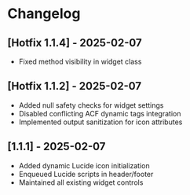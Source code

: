 # Changelog

## [Hotfix 1.1.4] - 2025-02-07
- Fixed method visibility in widget class

## [Hotfix 1.1.2] - 2025-02-07
- Added null safety checks for widget settings
- Disabled conflicting ACF dynamic tags integration
- Implemented output sanitization for icon attributes

## [1.1.1] - 2025-02-07
- Added dynamic Lucide icon initialization
- Enqueued Lucide scripts in header/footer
- Maintained all existing widget controls
